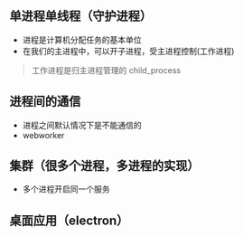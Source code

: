 ## 单进程单线程（守护进程）
- 进程是计算机分配任务的基本单位
- 在我们的主进程中，可以开子进程，受主进程控制(工作进程)

> 工作进程是归主进程管理的 child_process

## 进程间的通信
- 进程之间默认情况下是不能通信的
- webworker

## 集群（很多个进程，多进程的实现）
- 多个进程开启同一个服务

## 桌面应用（electron）
